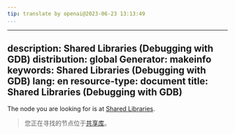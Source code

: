 ```yaml
---
tip: translate by openai@2023-06-23 13:13:49
...
```

---
description: Shared Libraries (Debugging with GDB)
distribution: global
Generator: makeinfo
keywords: Shared Libraries (Debugging with GDB)
lang: en
resource-type: document
title: Shared Libraries (Debugging with GDB)
---

The node you are looking for is at [Shared Libraries](Files.html#Shared-Libraries).

> 您正在寻找的节点位于[共享库](Files.html#Shared-Libraries)。
